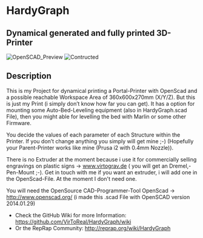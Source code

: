 # HardyGraph
## Dynamical generated and fully printed 3D-Printer
![OpenSCAD_Preview](https://github.com/VirToReal/HardyGraph/blob/master/Images/HardyGrav_OpenSCAD.png)
![Contructed](https://github.com/VirToReal/HardyGraph/blob/master/Images/HardyGraph_contructed.jpg)

## Description
This is my Project for dynamical printing a Portal-Printer with OpenScad and a possible reachable Workspace Area of 360x600x270mm (X/Y/Z). But this is just my Print (i simply don’t know how far you can get). It has a option for mounting some Auto-Bed-Leveling equipment (also in HardyGraph.scad File), then you might able for levelling the bed with Marlin or some other Firmware. 

You decide the values of each parameter of each Structure within the Printer. If you don’t change anything you simply will get mine ;-) (Hopefully your Parent-Printer works like mine (Prusa i2 with 0.4mm Nozzle)). 

There is no Extruder at the moment because i use it for commercially selling engravings on plastic signs -> www.virtograv.de ( you will get an Dremel,- Pen-Mount ;-). Get in touch with me if you want an extruder, i will add one in the OpenScad-File. At the moment I don't need one. 

You will need the OpenSource CAD-Programmer-Tool OpenScad -> http://www.openscad.org/
(i made this .scad File with OpenSCAD version 2014.01.29)

* Check the GitHub Wiki for more Information: https://github.com/VirToReal/HardyGraph/wiki
* Or the RepRap Community: http://reprap.org/wiki/HardyGraph
